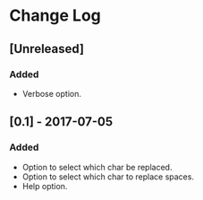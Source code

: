# Change Log

## [Unreleased]
### Added
- Verbose option.

## [0.1] - 2017-07-05
### Added
- Option to select which char be replaced.
- Option to select which char to replace spaces.
- Help option.

